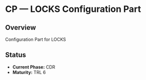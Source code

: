 # CP — LOCKS Configuration Part

## Overview
Configuration Part for LOCKS

## Status  
- **Current Phase:** CDR
- **Maturity:** TRL 6
